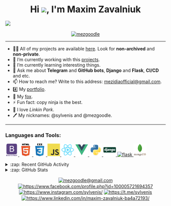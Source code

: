 <h1 align="center">Hi <img src="https://media.giphy.com/media/hvRJCLFzcasrR4ia7z/giphy.gif" width="25px">, I'm Maxim Zavalniuk</h1>

![](https://visitor-badge.glitch.me/badge?page_id=mezgoodle.mezgoodle)

<p align="center"><a href="https://github.com/ryo-ma/github-profile-trophy"><img src="https://github-profile-trophy.vercel.app/?username=mezgoodle&row=2&column=4&no-frame=true&margin-w=7&margin-h=7" alt="mezgoodle" /></a></p>

<hr>

- 👨‍💻 All of my projects are available [here](https://github.com/mezgoodle?tab=repositories). Look for **non-archived** and **non-private**.
- 🔭 I’m currently working with this [projects](https://github.com/mezidia/roadmap).
- 🌱 I’m currently learning interesting things.
- 💬 Ask me about **Telegram** and **GitHub bots**, **Django** and **Flask**, **CI/CD** and etc.
- 📫 How to reach me? Write to this address: mezidiaofficial@gmail.com.
- #️⃣ My [portfolio](https://mezgoodle.netlify.app/).
- 🦊 My [fox](https://gitlab.com/mezgoodle).
- ⚡ Fun fact: copy ninja is the best.
- 🎵 I love _Linkin Park_.
- 🖊️ My nicknames: @sylvenis and @mezgoodle.

<hr>

<h3 align="left">Languages and Tools:</h3>
<p align="left"> 
  <a href="https://getbootstrap.com" target="_blank">
    <img src="https://raw.githubusercontent.com/devicons/devicon/master/icons/bootstrap/bootstrap-plain-wordmark.svg" alt="bootstrap" width="40" height="40"/>
  </a>
  <a href="https://www.w3.org/html/" target="_blank">
    <img src="https://raw.githubusercontent.com/devicons/devicon/master/icons/html5/html5-original-wordmark.svg" alt="html5" width="40" height="40"/>
  </a>
  <a href="https://www.w3schools.com/css/" target="_blank">
    <img src="https://raw.githubusercontent.com/devicons/devicon/master/icons/css3/css3-original-wordmark.svg" alt="css3" width="40" height="40"/>
  </a>
  <a href="https://developer.mozilla.org/en-US/docs/Web/JavaScript" target="_blank">
    <img src="https://raw.githubusercontent.com/devicons/devicon/master/icons/javascript/javascript-original.svg" alt="javascript" width="40" height="40"/>
  </a>
  <a href="https://reactnative.dev/" target="_blank">
    <img src="https://raw.githubusercontent.com/devicons/devicon/master/icons/react/react-original.svg" alt="react-native" width="40" height="40"/>
  </a>
  <a href="https://v3.vuejs.org/" target="_blank">
    <img src="https://raw.githubusercontent.com/devicons/devicon/master/icons/vuejs/vuejs-original.svg" alt="vuejs" width="40" height="40"/>
  </a>
  <a href="https://www.python.org" target="_blank">
    <img src="https://raw.githubusercontent.com/devicons/devicon/master/icons/python/python-original.svg" alt="python" width="40" height="40"/>
  </a>
  <a href="https://www.djangoproject.com/" target="_blank">
    <img src="https://raw.githubusercontent.com/devicons/devicon/master/icons/django/django-original.svg" alt="django" width="40" height="40"/>
  </a>
  <a href="https://flask.palletsprojects.com/" target="_blank">
    <img src="https://www.vectorlogo.zone/logos/pocoo_flask/pocoo_flask-icon.svg" alt="flask" width="40" height="40"/>
  </a>
  <a href="https://www.mongodb.com/" target="_blank">
    <img src="https://raw.githubusercontent.com/devicons/devicon/master/icons/mongodb/mongodb-original-wordmark.svg" alt="mongodb" width="40" height="40"/>
  </a>
  
</p>

<details>
  <summary>:zap: Recent GitHub Activity</summary>

<!--START_SECTION:activity-->
1. ❌ Closed PR [#72](https://github.com/mezgoodle/SQL/pull/72) in [mezgoodle/SQL](https://github.com/mezgoodle/SQL)
2. 💪 Opened PR [#72](https://github.com/mezgoodle/SQL/pull/72) in [mezgoodle/SQL](https://github.com/mezgoodle/SQL)
3. ❗️ Closed issue [#71](https://github.com/mezgoodle/SQL/issues/71) in [mezgoodle/SQL](https://github.com/mezgoodle/SQL)
4. ❗️ Opened issue [#71](https://github.com/mezgoodle/SQL/issues/71) in [mezgoodle/SQL](https://github.com/mezgoodle/SQL)
5. ❌ Closed PR [#70](https://github.com/mezgoodle/SQL/pull/70) in [mezgoodle/SQL](https://github.com/mezgoodle/SQL)
<!--END_SECTION:activity-->

</details>

<details>
  <summary>:zap: GitHub Stats</summary>
  <p align="center"><img src="https://github-readme-stats.vercel.app/api/top-langs?username=mezgoodle&show_icons=true&locale=en&layout=compact&hide_border=true" alt="mezgoodle" /></p>

  <p align="center">&nbsp;<img src="https://github-readme-stats.vercel.app/api?username=mezgoodle&show_icons=true&locale=en&hide_border=true" alt="mezgoodle" /></p>

  <p align="center"><img src="https://github-readme-streak-stats.herokuapp.com/?user=mezgoodle&hide_border=false" alt="mezgoodle" /></p>
</details>



<p align="center">
	<a href="mailto:mezidiaofficial@gmail.com" target="_blank" title="Mail"><img align="center" src="https://cdn.jsdelivr.net/npm/simple-icons@3.0.1/icons/gmail.svg" alt="mezgoodle@gmail.com" height="30" width="30" /></a>
	<a href="https://www.facebook.com/profile.php?id=100005721694357" target="_blank" title="Facebook"><img align="center" src="https://cdn.jsdelivr.net/npm/simple-icons@3.0.1/icons/facebook.svg" alt="https://www.facebook.com/profile.php?id=100005721694357" height="30" width="30" /></a>
	<a href="https://www.instagram.com/sylvenis/" target="_blank" title="Instagram"><img align="center" src="https://cdn.jsdelivr.net/npm/simple-icons@3.0.1/icons/instagram.svg" alt="https://www.instagram.com/sylvenis/" height="30" width="30" /></a>
	<a href="https://t.me/sylvenis" target="_blank" title="Telegram"><img align="center" src="https://cdn.jsdelivr.net/npm/simple-icons@3.0.1/icons/telegram.svg" alt="https://t.me/sylvenis" height="30" width="30" /></a>
	<a href="https://www.linkedin.com/in/maxim-zavalniuk-ba4a72193/" target="_blank" title="LinkedIn"><img align="center" src="https://cdn.jsdelivr.net/npm/simple-icons@3.0.1/icons/linkedin.svg" alt="https://www.linkedin.com/in/maxim-zavalniuk-ba4a72193/" height="30" width="30" /></a>
</p>
